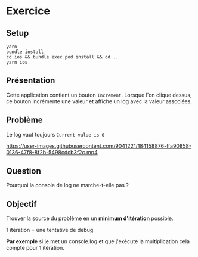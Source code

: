 # Exercice

## Setup

```
yarn
bundle install
cd ios && bundle exec pod install && cd ..
yarn ios
```

## Présentation

Cette application contient un bouton `Increment`.
Lorsque l'on clique dessus, ce bouton incrémente une valeur et affiche un log avec la valeur associées.

## Problème

Le log vaut toujours `Current value is 0`

https://user-images.githubusercontent.com/9041221/184158876-ffa90858-0136-47f8-8f2b-5498cdcb3f2c.mp4

## Question

Pourquoi la console de log ne marche-t-elle pas ?

## Objectif

Trouver la source du problème en un **minimum d'itération** possible.

1 itération = une tentative de debug.

**Par exemple** si je met un console.log et que j'exécute la multiplication cela compte pour 1 itération.
